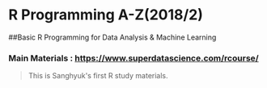 # R Programming A-Z(2018/2)


##Basic R Programming for Data Analysis & Machine Learning
### Main Materials :  https://www.superdatascience.com/rcourse/ 


>  This is Sanghyuk's first R study materials. 



